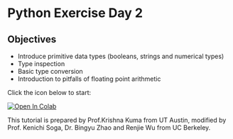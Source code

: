# Python Exercise Day 2

## Objectives
* Introduce primitive data types (booleans, strings and numerical types)
* Type inspection 
* Basic type conversion
* Introduction to pitfalls of floating point arithmetic

Click the icon below to start:

[![Open In Colab](https://colab.research.google.com/assets/colab-badge.svg)](https://colab.research.google.com/github/UCB-CE170a/Fall2020/blob/master/python-exercises/Day%202/Day3_errors_solutions_student.ipynb)

This tutorial is prepared by Prof.Krishna Kuma from UT Austin, modified by Prof. Kenichi Soga, Dr. Bingyu Zhao and Renjie Wu from UC Berkeley. 